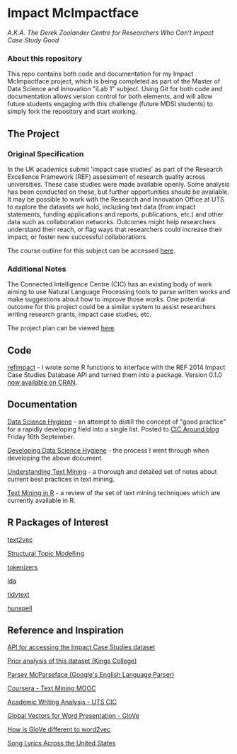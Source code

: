 # Impact McImpactface
_A.K.A. The Derek Zoolander Centre for Researchers Who Can’t Impact Case Study Good_

### About this repository
This repo contains both code and documentation for my Impact McImpactface project, which is being completed as part of the Master of Data Science and Innovation "iLab 1" subject. Using Git for both code and documentation allows version control for both elements, and will allow future students engaging with this challenge (future MDSI students) to simply fork the repository and start working. 

## The Project
### Original Specification
In the UK academics submit 'impact case studies' as part of the Research Excellence Framework (REF) assessment of research quality across universities. These case studies were made available openly. Some analysis has been conducted on these, but further opportunities should be available. It may be possible to work with the Research and Innovation Office at UTS to explore the datasets we hold, including text data (from impact statements, funding applications and reports, publications, etc.) and other data such as collaboration networks. Outcomes might help researchers understand their reach, or flag ways that researchers could increase their impact, or foster new successful collaborations. 

The course outline for this subject can be accessed [here](https://ca.uts.edu.au/wp-content/uploads/2016/02/2016_Spring_36102_update.pdf).

### Additional Notes
The Connected Intelligence Centre (CIC) has an existing body of work aiming to use Natural Language Processing tools to parse written works and make suggestions about how to improve those works. One potential outcome for this project could be a similar system to assist researchers writing research grants, impact case studies, etc.

The project plan can be viewed [here](./ProjectPlan.md).

## Code

[refimpact](https://github.com/perrystephenson/refimpact) - I wrote some R functions to interface with the REF 2014 Impact Case Studies Database API and turned them into a package. Version 0.1.0 [now available on CRAN](https://cran.r-project.org/package=refimpact).

## Documentation

[Data Science Hygiene](./Documentation/DataScienceHygiene.md) - an attempt to distill the concept of "good practice" for a rapidly developing field into a single list. Posted to [CIC Around blog](https://15-9203.ca.uts.edu.au/data-science-hygiene/) Friday 16th September.

[Developing Data Science Hygiene](./Documentation/DevelopingDSH.md) - the process I went through when developing the above document.

[Understanding Text Mining](./Documentation/UnderstandingTextMining.md) - a thorough and detailed set of notes about current best practices in text mining.

[Text Mining in R](./Documentation/TextMiningInR.md) - a review of the set of text mining techniques which are currently available in R.

## R Packages of Interest

[text2vec](https://cran.r-project.org/web/packages/text2vec/)

[Structural Topic Modelling](https://github.com/bstewart/stm)

[tokenizers](https://cran.r-project.org/web/packages/tokenizers/index.html)

[lda](https://cran.r-project.org/web/packages/lda/lda.pdf)

[tidytext](https://github.com/juliasilge/tidytext)

[hunspell](https://github.com/ropensci/hunspell)

## Reference and Inspiration
[API for accessing the Impact Case Studies dataset](http://impact.ref.ac.uk/CaseStudies/APIhelp.aspx)

[Prior analysis of this dataset (Kings College)](http://www.kcl.ac.uk/sspp/policy-institute/publications/Analysis-of-REF-impact.pdf)

[Parsey McParseface (Google's English Language Parser)](https://research.googleblog.com/2016/05/announcing-syntaxnet-worlds-most.html)

[Coursera - Text Mining MOOC](https://www.coursera.org/learn/text-mining)

[Academic Writing Analysis - UTS CIC](https://utscic.edu.au/tools/awa/)

[Global Vectors for Word Presentation - GloVe](http://nlp.stanford.edu/projects/glove/)

[How is GloVe different to word2vec](https://www.quora.com/How-is-GloVe-different-from-word2vec)

[Song Lyrics Across the United States](http://juliasilge.com/blog/Song-Lyrics-Across/)


